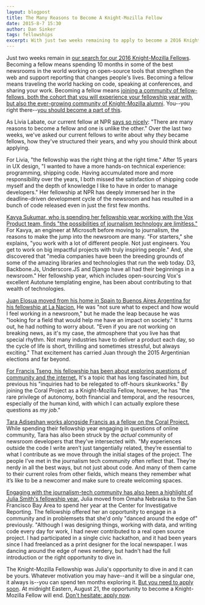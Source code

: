 ```yaml
---
layout: blogpost
title: The Many Reasons to Become A Knight-Mozilla Fellow
date: 2015-8-7 15:30
author: Dan Sinker
tags: fellowships
excerpt: With just two weeks remaining to apply to become a 2016 Knight-Mozilla Fellow, all of our current fellows write about why they chose to apply and what their fellowship year has been like. Read about their experiences and then apply to join next year's cohort!
---
```


Just two weeks remain in [our search for our 2016 Knight-Mozilla Fellows](/what/fellowships/). Becoming a fellow means spending 10 months in some of the best newsrooms in the world working on open-source tools that strengthen the web and support reporting that changes people's lives. Becoming a fellow means traveling the world hacking on code, speaking at conferences, and sharing your work. Becoming a fellow means [joining a community of fellow-fellows, both the cohort that you will experience your fellowship year with, but also the ever-growing community of Knight-Mozilla alumni](/what/fellowships/community/). You--you right there--[you should become a part of this](/what/fellowships/apply/).

As Livia Labate, our current fellow at NPR [says so nicely](http://livialabate.com/says/so-you-think-you-can-dance/
): "There are many reasons to become a fellow and one is unlike the other." Over the last two weeks, we've asked our current fellows to write about why *they* became fellows, how they've structured their years, and why you should think about applying.

For Livia, "the fellowship was the right thing at the right time." After 15 years in UX design, "I wanted to have a more hands-on technical experience: programming, shipping code. Having accumulated more and more responsibility over the years, I both missed the satisfaction of shipping code myself and the depth of knowledge I like to have in order to manage developers." Her fellowship at NPR has deeply immersed her in the deadline-driven development cycle of the newsroom and has resulted in a bunch of code released even in just the first few months.

[Kavya Sukumar, who is spending her fellowship year working with the Vox Product team, finds "the possibilities of journalism technology are limitless."](http://blog.kavyasukumar.com/paging-developers-to-newsrooms/) For Kavya, an engineer at Microsoft before moving to journalism, the reasons to make the jump into the newsroom are many. "For starters," she explains, "you work with a lot of different people. Not just engineers. You get to work on big impactful projects with truly inspiring people." And, she discovered that "media companies have been the breeding grounds of some of the amazing libraries and technologies that run the web today. D3, Backbone.Js, Underscore.JS and Django have all had their beginnings in a newsroom." Her fellowship year, which includes open-sourcing Vox's excellent Autotune templating engine, has been about contributing to that wealth of technologies.

[Juan Elosua moved from his home in Spain to Buenos Aires Argentina for his fellowship at La Nacion.](http://www.juanelosua.com/posts/fellowship/fellowship-midpoint/) He was "not sure what to expect and how would I feel working in a newsroom," but he made the leap because he was "looking for a field that would help me have an impact on society." It turns out, he had nothing to worry about. "Even if you are not working on breaking news, as it's my case, the atmosphere that you live has that special rhythm. Not many industries have to deliver a product each day, so the cycle of life is short, thrilling and sometimes stressful, but always exciting." That excitement has carried Juan through the 2015 Argentinian elections and far beyond.

[For Francis Tseng, his fellowship has been about exploring questions of community and the internet.](http://spaceandtim.es/opennews/fellowship_status) It's a topic that has long fascinated him, but previous his "inquiries had to be relegated to off-hours skunkworks." By joining the Coral Project as a Knight-Mozilla Fellow, however, he has "the rare privilege of autonomy, both financial and temporal, and the resources, especially of the human kind, with which I can actually explore these questions as _my job_."

[Tara Adiseshan works alongside Francis as a fellow on the Coral Project.](http://taraadiseshan.tumblr.com/post/125969886513/you-should-apply-to-the-knight-mozilla-fellowship) While spending their fellowship year engaging in questions of online community, Tara has also been struck by the _actual_ community of newsroom developers that they've intersected with. "My experiences outside the code I write aren’t just tangentially related, they’re essential to what I contribute as we move through the initial stages of the project. The people I’ve met in the journalism tech community often reflect that. They’re nerdy in all the best ways, but not just about code. And many of them came to their current roles from other fields, which means they remember what it’s like to be a newcomer and make sure to create welcoming spaces.

[Engaging with the journalism-tech community has also been a highlight of Julia Smith's fellowship year.](http://julia67.github.io/one-of-us/) Julia moved from Omaha Nebraska to the San Francisco Bay Area to spend her year at the Center for Investigative Reporting. The fellowship offered her an opportunity to engage in a community and in problemsets that she'd only "danced around the edge of" previously. "Although I was designing things, working with data, and writing code every day for work, I had never contributed to a real open source project. I had participated in a single civic hackathon, and it had been years since I had freelanced as a print designer for the local newspaper. I was dancing around the edge of news nerdery, but hadn't had the full introduction or the right opportunity to dive in.

The Knight-Mozilla Fellowship was Julia's opportunity to dive in and it can be yours. Whatever motivation you may have--and it will be a singular one, it always is--you can spend ten months exploring it. [But you need to apply soon](/what/fellowships/apply/). At midnight Eastern, August 21, the opportunity to become a Knight-Mozilla Fellow will end. [Don't hesitate: apply now](/what/fellowships/apply/).
